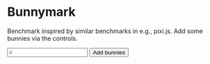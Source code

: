 # Bunnymark

<script setup lang="ts">
import { ref, watchEffect } from 'vue';
import { BunnyMarkApp } from '../../samples/bunnymark/bunnymark';
import { Rect, WGLDriver } from '../../src';

const canvas = ref<HTMLCanvasElement>();
const diag = ref<HTMLElement>();

const count = ref(1000);

let app: BunnyMarkApp | undefined;

watchEffect(async () => {
    const c = canvas.value
    const d = diag.value

    if (!c || !d) {
        return;
    }

    const driver = await WGLDriver.fromCanvas(c);

    app = new BunnyMarkApp(new Rect(-344, -172, 688, 344), c, driver);
    app.addDiagTicker(d)

    await app.initializeAndStart();
})

function add() {
    app?.addBunnies(count.value)
}
</script>

Benchmark inspired by similar benchmarks in e.g., pixi.js. Add some bunnies via the controls.

<section ref="diag"></section>

<section>
    <canvas class="sample-canvas" ref="canvas" tabindex="0"></canvas>
</section>

<section class="sample-controls">
    <input type="text" placeholder="#" :value="count" min="1">
    <button @click="add">Add bunnies</button>
</section>

